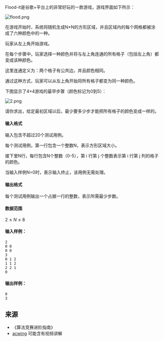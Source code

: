 Flood-it是谷歌+平台上的非常好玩的一款游戏，游戏界面如下所示：

![flood.png](/media/article/image/2019/01/17/19_30d05cba19-flood.png)

在游戏开始时，系统将随机生成N×N的方形区域，并且区域内的每个网格都被涂成了六种颜色中的一种。

玩家从左上角开始游戏。

在每个步骤中，玩家选择一种颜色并将与左上角连通的所有格子（包括左上角）都变成该种颜色。

这里连通定义为：两个格子有公共边，并且颜色相同。

通过这种方式，玩家可以从左上角开始将所有格子都变为同一种颜色。

下图显示了4×4游戏的最早步骤（颜色标记为0到5）：

![2.png](/media/article/image/2019/01/17/19_c741618419-2.png)

请你求出，给定最初区域以后，最少要多少步才能把所有格子的颜色变成一样的。

#### 输入格式

输入包含不超过20个测试用例。

每个测试用例，第一行包含一个整数N，表示方形区域大小。

接下里N行，每行包含N个整数（0-5），第 i 行第 j 个整数表示第 i 行第 j 列的格子的颜色。

当输入样例N=0时，表示输入终止，该用例无需处理。

#### 输出格式

每个测试用例输出一个占据一行的整数，表示所需最少步数。

#### 数据范围

$2 \le N \le 8$

#### 输入样例：

```
2
0 0 
0 0
3
0 1 2
1 1 2
2 2 1
0
```

#### 输出样例：

```
0
3
```

## 来源 
- 《算法竞赛进阶指南》
- [acwing](https://www.acwing.com/problem/content/196/) 可能含有视频讲解